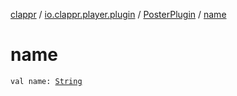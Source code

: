 [clappr](../../index.md) / [io.clappr.player.plugin](../index.md) / [PosterPlugin](index.md) / [name](./name.md)

# name

`val name: `[`String`](https://kotlinlang.org/api/latest/jvm/stdlib/kotlin/-string/index.html)